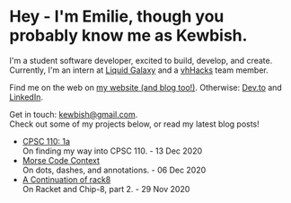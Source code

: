 # Hey - I'm Emilie, though you probably know me as Kewbish. 
I'm a student software developer, excited to build, develop, and create. Currently, I'm an intern at [Liquid Galaxy](https://liquidgalaxy.eu) and a [vhHacks](https://vhhacks.ca) team member.

Find me on the web on [my website (and blog too!)](https://kewbish.github.io/). Otherwise: [Dev.to](https://dev.to/kewbish) and [LinkedIn](https://www.linkedin.com/in/kewbish/).

Get in touch: [kewbish@gmail.com](mailto:kewbish@gmail.com).  
Check out some of my projects below, or read my latest blog posts!

<!--bp-->
- [CPSC 110: 1a](https://kewbi.sh/blog/posts/201213/)  
On finding my way into CPSC 110. - 13 Dec 2020
- [Morse Code Context](https://kewbi.sh/blog/posts/201206/)  
On dots, dashes, and annotations. - 06 Dec 2020
- [A Continuation of rack8](https://kewbi.sh/blog/posts/201129/)  
On Racket and Chip-8, part 2. - 29 Nov 2020
